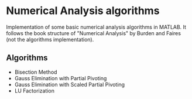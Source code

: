 # Numerical Analysis algorithms

Implementation of some basic numerical analysis algorithms in MATLAB. It follows the book structure of "Numerical Analysis" by Burden and Faires (not the algorithms implementation).

## Algorithms
- Bisection Method
- Gauss Elimination with Partial Pivoting
- Gauss Elimination with Scaled Partial Pivoting
- LU Factorization
